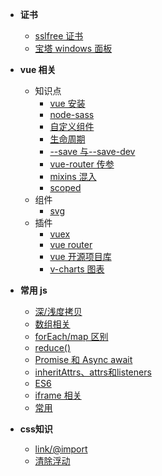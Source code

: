 - **证书**
  - [sslfree 证书](document/ssl/sslfree.md)
  - [宝塔 windows 面板](document/ssl/bt.md)
- **vue 相关**
  - 知识点
    - [vue 安装](document/vue/install.md)
    - [node-sass](document/vue/node-sass.md)
    - [自定义组件](document/vue/custom-component.md)
    - [生命周期](document/vue/life-cicle.md)
    - [--save 与--save-dev](document/vue/save与save-dev.md)
    - [vue-router 传参](document/vue/router-params.md)
    - [mixins 混入](document/vue/mixins.md)
    - [scoped](document/vue/scoped.md)
  - 组件
    - [svg](document/component/svg.md)
  - 插件
    - [vuex](document/plugin/vuex.md)
    - [vue router](https://router.vuejs.org/zh/)
    - [vue 开源项目库](https://segmentfault.com/p/1210000008583242/read?from=timeline)
    - [v-charts 图表](https://v-charts.js.org/#/)
- **常用 js**
  - [深/浅度拷贝](document/js/copy.md)
  - [数组相关](document/js/array.md)
  - [forEach/map 区别](document/js/each_map.md)
  - [reduce()](document/js/reduce.md)
  - [Promise 和 Async await](document/js/promise.md)
  - [inheritAttrs、attrs和listeners](document/js/attrs.md)
  - [ES6](document/js/ES6.md)
  - [iframe 相关](document/js/iframe.md)
  - [常用](document/js/common.md)

- **css知识**  
  - [link/@import](document/css/link、@import.md)
  - [清除浮动](document/css/float.md)
